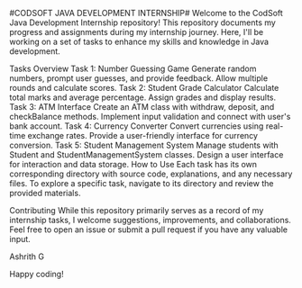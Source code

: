 #CODSOFT JAVA DEVELOPMENT INTERNSHIP#
Welcome to the CodSoft Java Development Internship repository! This repository documents my progress and assignments during my internship journey. Here, I'll be working on a set of tasks to enhance my skills and knowledge in Java development.

Tasks Overview
Task 1: Number Guessing Game
Generate random numbers, prompt user guesses, and provide feedback.
Allow multiple rounds and calculate scores.
Task 2: Student Grade Calculator
Calculate total marks and average percentage.
Assign grades and display results.
Task 3: ATM Interface
Create an ATM class with withdraw, deposit, and checkBalance methods.
Implement input validation and connect with user's bank account.
Task 4: Currency Converter
Convert currencies using real-time exchange rates.
Provide a user-friendly interface for currency conversion.
Task 5: Student Management System
Manage students with Student and StudentManagementSystem classes.
Design a user interface for interaction and data storage.
How to Use
Each task has its own corresponding directory with source code, explanations, and any necessary files. To explore a specific task, navigate to its directory and review the provided materials.

Contributing
While this repository primarily serves as a record of my internship tasks, I welcome suggestions, improvements, and collaborations. Feel free to open an issue or submit a pull request if you have any valuable input.

Ashrith G

Happy coding!
